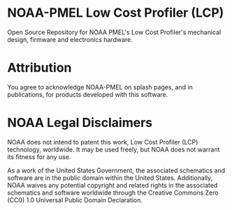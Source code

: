 # NOAA-PMEL Low Cost Profiler (LCP)
Open Source Repository for NOAA PMEL's Low Cost Profiler's mechanical design, firmware and electronics hardware.

# Attribution
You agree to acknowledge NOAA-PMEL on splash pages, and in publications, for products developed with this software.

# NOAA Legal Disclaimers
NOAA does not intend to patent this work, Low Cost Profiler (LCP) technology, worldwide. It may be used freely, but NOAA does not warrant its fitness for any use.

As a work of the United States Government, the associated schematics and software are in the public domain within the United States. Additionally, NOAA waives any potential copyright and related rights in the associated schematics and software worldwide through the Creative Commons Zero (CC0) 1.0 Universal Public Domain Declaration.
